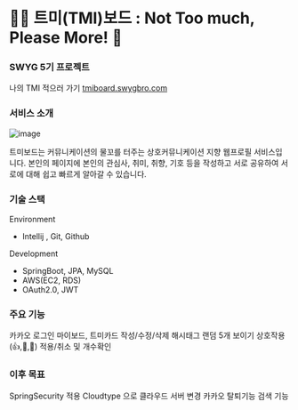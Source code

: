 # 💁‍♀️ 트미(TMI)보드 : Not Too much, Please More! 🙋 

### SWYG 5기 프로젝트
나의 TMI 적으러 가기 [tmiboard.swygbro.com](https://tmiboard.swygbro.com/)

### 서비스 소개
![image](https://user-images.githubusercontent.com/84756243/228446441-e3571f9f-3da8-44ea-a80e-8757e49cb958.png)

트미보드는 커뮤니케이션의 물꼬를 터주는 상호커뮤니케이션 지향 웹프로필 서비스입니다. 
본인의 페이지에 본인의 관심사, 취미, 취향, 기호 등을 작성하고 서로 공유하여 서로에 대해 쉽고 빠르게 알아갈 수 있습니다.

### 기술 스택
Environment
- Intellij , Git, Github

Development
- SpringBoot, JPA, MySQL
- AWS(EC2, RDS)
- OAuth2.0, JWT

### 주요 기능
카카오 로그인
마이보드, 트미카드 작성/수정/삭제
해시태그 랜덤 5개 보이기
상호작용(👍,🥰,👏) 적용/취소 및 개수확인

### 이후 목표
SpringSecurity 적용
Cloudtype 으로 클라우드 서버 변경
카카오 탈퇴기능
검색 기능
